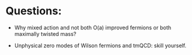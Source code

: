 # Questions:

- Why mixed action and not both O(a) improved fermions or both maximally twisted mass?

- Unphysical zero modes of Wilson fermions and tmQCD: skill yourself. 
